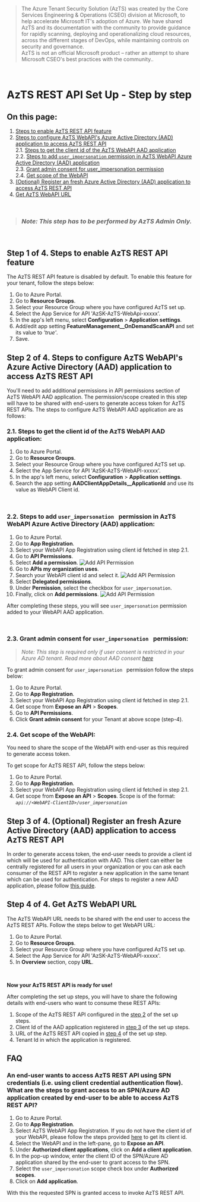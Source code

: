 > The Azure Tenant Security Solution (AzTS) was created by the Core Services Engineering & Operations (CSEO) division at Microsoft, to help accelerate Microsoft IT's adoption of Azure. We have shared AzTS and its documentation with the community to provide guidance for rapidly scanning, deploying and operationalizing cloud resources, across the different stages of DevOps, while maintaining controls on security and governance.
<br>AzTS is not an official Microsoft product – rather an attempt to share Microsoft CSEO's best practices with the community..

<br/>

# AzTS REST API Set Up - Step by step

##  On this page:

1. [Steps to enable AzTS REST API feature](Set%20up.md#step-1-of-4-steps-to-enable-azts-rest-api-feature)
2. [Steps to configure AzTS WebAPI's Azure Active Directory (AAD) application to access AzTS REST API](Set%20up.md#step-2-of-4-steps-to-configure-azts-webapis-azure-active-directory-aad-application-to-access-azts-rest-api) <br>
 2.1. [Steps to get the client id of the AzTS WebAPI AAD application](Set%20up.md#21-steps-to-get-the-client-id-of-the-azts-webapi-aad-application)<br>
 2.2. [Steps to add `user_impersonation` permission in AzTS WebAPI Azure Active Directory (AAD) application](Set%20up.md#22-steps-to-add-user_impersonation--permission-in-azts-webapi-azure-active-directory-aad-application) <br>
 2.3. [Grant admin consent for user_impersonation permission](Set%20up.md#23-grant-admin-consent-for-user_impersonation--permission)<br>
 2.4. [Get scope of the WebAPI](Set%20up.md#24-get-scope-of-the-webapi)
3. [(Optional) Register an fresh Azure Active Directory (AAD) application to access AzTS REST API](Set%20up.md#step-3-of-4-optional-register-an-fresh-azure-active-directory-aad-application-to-access-azts-rest-api)
4. [Get AzTS WebAPI URL](Set%20up.md#step-4-of-4-get-azts-webapi-url)

<br> 

> ###  _Note: This step has to be performed by AzTS Admin Only._

<br>

## **Step 1 of 4.** Steps to enable AzTS REST API feature

The AzTS REST API feature is disabled by default. To enable this feature for your tenant, follow the steps below:

1. Go to Azure Portal.
2. Go to **Resource Groups**.
3. Select your Resource Group where you have configured AzTS set up.
4. Select the App Service for API 'AzSK-AzTS-WebApi-xxxxx'.
5. In the app's left menu, select **Configuration** > **Application settings**.
6. Add/edit app setting **FeatureManagement__OnDemandScanAPI** and set its value to _'true'_.
7. Save.

## **Step 2 of 4.** Steps to configure AzTS WebAPI's Azure Active Directory (AAD) application to access AzTS REST API 

You'll need to add additional permissions in API permissions section of AzTS WebAPI AAD application. The permission/scope created in this step will have to be shared with end-users to generate access token for AzTS REST APIs. The steps to configure AzTS WebAPI AAD application are as follows: 

### **2.1. Steps to get the client id of the AzTS WebAPI AAD application:**
1. Go to Azure Portal.
2. Go to **Resource Groups**.
3. Select your Resource Group where you have configured AzTS set up.
4. Select the App Service for API 'AzSK-AzTS-WebAPI-xxxxx'.
5. In the app's left menu, select **Configuration** > **Application settings**.
6. Search the app setting **AADClientAppDetails__ApplicationId** and use its value as WebAPI Client id.

<br>

### **2.2. Steps to add `user_impersonation ` permission in AzTS WebAPI Azure Active Directory (AAD) application:**

1. Go to Azure Portal.
2. Go to **App Registration**.
3. Select your WebAPI App Registration using client id fetched in step 2.1.
4. Go to **API Permissions**.
5. Select **Add a permission**.
![Add API Permission](../Images/07_AppRegistration_Grant_API_Permission.png)
6. Go to **APIs my organization uses**.
7. Search your WebAPI client id and select it.
![Add API Permission](../Images/07_AppRegistration_API_Permission.png)
8. Select **Delegated permissions**.
9. Under **Permission**, select the checkbox for `user_impersonation`.
10. Finally, click on **Add permissions**.
![Add API Permission](../Images/07_AppRegistration_Add_API_Permission.png)

After completing these steps, you will see `user_impersonation` permission added to your WebAPI AAD application.

<br>

### **2.3. Grant admin consent for `user_impersonation ` permission:**

> _Note: This step is required only if user consent is restricted in your Azure AD tenant. Read more about AAD consent [here](https://docs.microsoft.com/en-us/azure/active-directory/manage-apps/configure-user-consent?tabs=azure-portal)_

To grant admin consent for `user_impersonation ` permission follow the steps below:
1. Go to Azure Portal.
2. Go to **App Registration**.
3. Select your WebAPI App Registration using client id fetched in step 2.1.
4. Get scope from **Expose an API** > **Scopes**.
5. Go to **API Permissions**.
6. Click **Grant admin consent** for your Tenant at above scope (step-4).

### **2.4. Get scope of the WebAPI:**

You need to share the scope of the WebAPI with end-user as this required to generate access token.

To get scope for AzTS REST API, follow the steps below:
1. Go to Azure Portal.
2. Go to **App Registration**.
3. Select your WebAPI App Registration using client id fetched in step 2.1.
4. Get scope from **Expose an API** > **Scopes**. Scope is of the format: _`api://<WebAPI-ClientID>/user_impersonation `_

## **Step 3 of 4.** (Optional) Register an fresh Azure Active Directory (AAD) application to access AzTS REST API

In order to generate access token, the end-user needs to provide a client id which will be used for authentication with AAD. This client can either be centrally registered for all users in your organization or you can ask each consumer of the REST API to register a new application in the same tenant which can be used for authentication. For steps to register a new AAD application, please follow [this guide](https://docs.microsoft.com/en-us/azure/active-directory/develop/quickstart-register-app#register-an-application).

## **Step 4 of 4.** Get AzTS WebAPI URL

The AzTS WebAPI URL needs to be shared with the end user to access the AzTS REST APIs. Follow the steps below to get WebAPI URL:

1. Go to Azure Portal.
2. Go to **Resource Groups**.
3. Select your Resource Group where you have configured AzTS set up.
4. Select the App Service for API 'AzSK-AzTS-WebAPI-xxxxx'.
5. In **Overview** section, copy **URL**.

<br>

**Now your AzTS REST API is ready for use!**

After completing the set up steps, you will have to share the following details with end-users who want to consume these REST APIs:

1. Scope of the AzTS REST API configured in the [step 2](Set%20up.md#step-2-of-4-steps-to-configure-azts-webapis-azure-active-directory-aad-application-to-access-azts-rest-api) of the set up steps.
2. Client Id of the AAD application registered in [step 3](Set%20up.md#step-3-of-4-optional-register-an-fresh-azure-active-directory-aad-application-to-access-azts-rest-api) of the set up steps.
3. URL of the AzTS REST API copied in [step 4](Set%20up.md#step-4-of-4-get-azts-webapi-url) of the set up step.
4. Tenant Id in which the application is registered.

## FAQ


### **An end-user wants to access AzTS REST API using SPN credentials (i.e. using client credential authentication flow). What are the steps to grant access to an SPN/Azure AD application created by end-user to be able to access AzTS REST API?**

1. Go to Azure Portal.
2. Go to **App Registration**.
3. Select AzTS WebAPI App Registration. If you do not have the client id of your WebAPI, please follow the steps provided [here](Set%20up.md#step-4-of-4-get-azts-webapi-url) to get its client id. 
4. Select the WebAPI and in the left-pane, go to **Expose an API**.
5. Under **Authorized client applications**, click on **Add a client application**.
6. In the pop-up window, enter the client ID of the SPN/Azure AD application shared by the end-user to grant access to the SPN. 
6. Select the `user_impersonation` scope check box under **Authorized scopes**.
7. Click on **Add application**.

With this the requested SPN is granted access to invoke AzTS REST API.